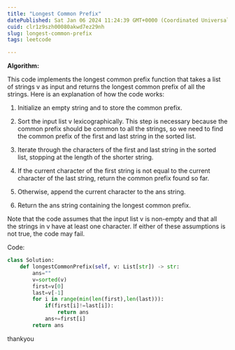 ```yaml
---
title: "Longest Common Prefix"
datePublished: Sat Jan 06 2024 11:24:39 GMT+0000 (Coordinated Universal Time)
cuid: clr1z9szh00080akwd7ez29nh
slug: longest-common-prefix
tags: leetcode

---
```


**Algorithm:**

This code implements the longest common prefix function that takes a list of strings v as input and returns the longest common prefix of all the strings. Here is an explanation of how the code works:

1. Initialize an empty string and to store the common prefix.
    
2. Sort the input list v lexicographically. This step is necessary because the common prefix should be common to all the strings, so we need to find the common prefix of the first and last string in the sorted list.
    
3. Iterate through the characters of the first and last string in the sorted list, stopping at the length of the shorter string.
    
4. If the current character of the first string is not equal to the current character of the last string, return the common prefix found so far.
    
5. Otherwise, append the current character to the ans string.
    
6. Return the ans string containing the longest common prefix.
    

Note that the code assumes that the input list v is non-empty and that all the strings in v have at least one character. If either of these assumptions is not true, the code may fail.

Code:

```python
class Solution:
    def longestCommonPrefix(self, v: List[str]) -> str:
        ans=""
        v=sorted(v)
        first=v[0]
        last=v[-1]
        for i in range(min(len(first),len(last))):
            if(first[i]!=last[i]):
                return ans
            ans+=first[i]
        return ans 
```

thankyou